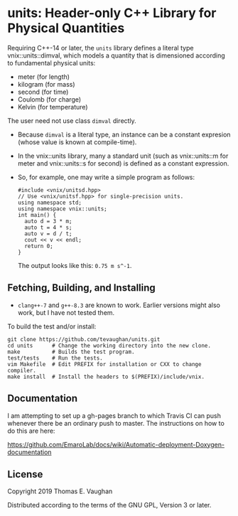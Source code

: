 # units: Header-only C++ Library for Physical Quantities

Requiring C++-14 or later, the `units` library defines a literal type
vnix::units::dimval, which models a quantity that is dimensioned according to
fundamental physical units:

- meter (for length)
- kilogram (for mass)
- second (for time)
- Coulomb (for charge)
- Kelvin (for temperature)

The user need not use class `dimval` directly.

- Because `dimval` is a literal type, an instance can be a constant expresion
  (whose value is known at compile-time).

- In the vnix::units library, many a standard unit (such as vnix::units::m for
  meter and vnix::units::s for second) is defined as a constant expression.

- So, for example, one may write a simple program as follows:
  ```
  #include <vnix/unitsd.hpp>
  // Use <vnix/unitsf.hpp> for single-precision units.
  using namespace std;
  using namespace vnix::units;
  int main() {
    auto d = 3 * m;
    auto t = 4 * s;
    auto v = d / t;
    cout << v << endl;
    return 0;
  }
  ```
  The output looks like this: `0.75 m s^-1`.

## Fetching, Building, and Installing

- `clang++-7` and `g++-8.3` are known to work.  Earlier versions might also
  work, but I have not tested them.

To build the test and/or install:

```
git clone https://github.com/tevaughan/units.git
cd units      # Change the working directory into the new clone.
make          # Builds the test program.
test/tests    # Run the tests.
vim Makefile  # Edit PREFIX for installation or CXX to change compiler.
make install  # Install the headers to $(PREFIX)/include/vnix.
```

## Documentation

I am attempting to set up a gh-pages branch to which Travis CI can push
whenever there be an ordinary push to master.  The instructions on how to do
this are here:

https://github.com/EmaroLab/docs/wiki/Automatic-deployment-Doxygen-documentation


## License

Copyright 2019  Thomas E. Vaughan

Distributed according to the terms of the GNU GPL, Version 3 or later.
